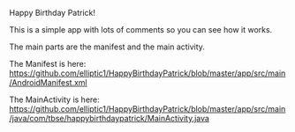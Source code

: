 Happy Birthday Patrick!

This is a simple app with lots of comments so you can see how it works.

The main parts are the manifest and the main activity.

The Manifest is here:
https://github.com/elliptic1/HappyBirthdayPatrick/blob/master/app/src/main/AndroidManifest.xml

The MainActivity is here:
https://github.com/elliptic1/HappyBirthdayPatrick/blob/master/app/src/main/java/com/tbse/happybirthdaypatrick/MainActivity.java
